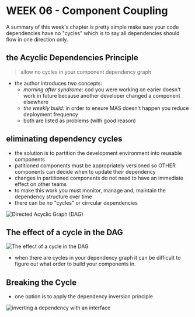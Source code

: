# WEEK 06 - Component Coupling

A summary of this week's chapter is pretty simple make sure your code dependencies have no "cycles" which is to say all dependencies should flow in one direction only.

## the Acyclic Dependencies Principle

> allow no cycles in your component dependency graph

- the author introduces two concepts:
  - *morning after syndrome*: cod you were working on earier doesn't work in future because another developer changed a component elsewhere
  - *the weekly build*: in order to ensure MAS doesn't happen you reduce deployment frequency
  - both are listed as problems (with good reason)
  
## eliminating dependency cycles

- the solution is to partition the development environment into reusable components
- patitioned components must be appropriately versioned so OTHER components can decide when to update their dependency
- changes in partitioned components do not need to have an immediate effect on other teams
- to make this work you must monitor, manage and, maintain the dependency structure over time
- there can be no "cycles" or cirrcular dependencies

![Directed Acyclic Graph (DAG)](https://user-images.githubusercontent.com/355561/133002424-901c9ee9-98c3-439f-94d9-111c56fcac4b.png)

## The effect of a cycle in the DAG

![The effect of a cycle in the DAG](https://user-images.githubusercontent.com/355561/133002634-ec9ef62c-8e88-412f-8c47-32faa3365502.png)

- when there are cycles in your dependency graph it can be difficult to figure out what order to build your components in.

## Breaking the Cycle

- one option is to apply the dependency inversion principle

![inverting a dependency with an interface](https://user-images.githubusercontent.com/355561/133002927-c9921ea1-88a2-43d6-b971-89ca402d8442.png)

